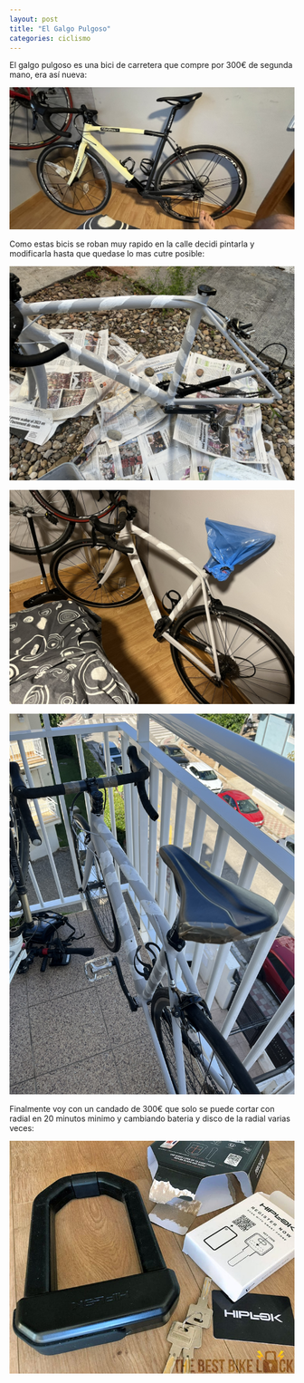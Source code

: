 ```yaml
---
layout: post
title: "El Galgo Pulgoso"
categories: ciclismo
---
```


El galgo pulgoso es una bici de carretera que compre por 300€ de segunda mano, era así nueva:

![alt text](/assets/images/galgo_pulgoso/IMG_5564.jpeg)

Como estas bicis se roban muy rapido en la calle decidi pintarla y modificarla hasta que quedase lo mas cutre posible:

![alt text2](/assets/images/galgo_pulgoso/IMG_5578.JPEG)

![alt text3](/assets/images/galgo_pulgoso/IMG_5581.JPEG)

![alt text4](/assets/images/galgo_pulgoso/IMG_5583.JPEG)

Finalmente voy con un candado de 300€ que solo se puede cortar con radial en 20 minutos minimo y cambiando bateria y disco de la radial varias veces:

![alt text](/assets/images/galgo_pulgoso/image.png)